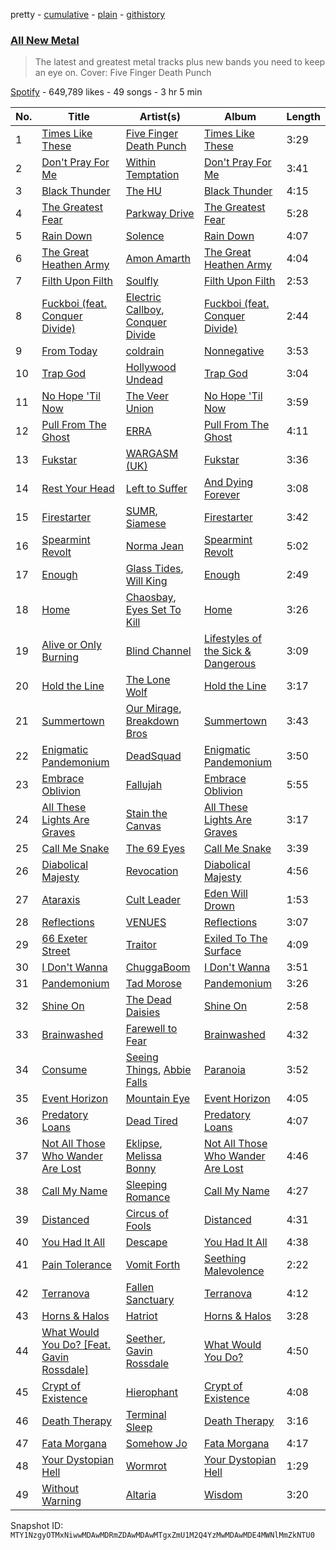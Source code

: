 pretty - [cumulative](/playlists/cumulative/37i9dQZF1DX5J7FIl4q56G.md) - [plain](/playlists/plain/37i9dQZF1DX5J7FIl4q56G) - [githistory](https://github.githistory.xyz/mackorone/spotify-playlist-archive/blob/main/playlists/plain/37i9dQZF1DX5J7FIl4q56G)

### [All New Metal](https://open.spotify.com/playlist/37i9dQZF1DX5J7FIl4q56G)

> The latest and greatest metal tracks plus new bands you need to keep an eye on\. Cover: Five Finger Death Punch

[Spotify](https://open.spotify.com/user/spotify) - 649,789 likes - 49 songs - 3 hr 5 min

| No. | Title | Artist(s) | Album | Length |
|---|---|---|---|---|
| 1 | [Times Like These](https://open.spotify.com/track/74EiM8EFm5saFo7Tgrdg3r) | [Five Finger Death Punch](https://open.spotify.com/artist/5t28BP42x2axFnqOOMg3CM) | [Times Like These](https://open.spotify.com/album/6Z5yJdtzpyuZoZ6Pv9batS) | 3:29 |
| 2 | [Don't Pray For Me](https://open.spotify.com/track/5HmNls885b2Egmu60z4fo3) | [Within Temptation](https://open.spotify.com/artist/3hE8S8ohRErocpkY7uJW4a) | [Don't Pray For Me](https://open.spotify.com/album/4xVMkU8AP5ihwCv0ra9uaf) | 3:41 |
| 3 | [Black Thunder](https://open.spotify.com/track/3cX0XeN0p3QKxtLu0MxNNy) | [The HU](https://open.spotify.com/artist/0b2B3PwcYzQAhuJacmcYgc) | [Black Thunder](https://open.spotify.com/album/4b9ASxLZiYaJXC4XsFgeDv) | 4:15 |
| 4 | [The Greatest Fear](https://open.spotify.com/track/3r5dEJenNbM9aNqHNAY7bX) | [Parkway Drive](https://open.spotify.com/artist/159qqlGwzE04xyqpfAwRLo) | [The Greatest Fear](https://open.spotify.com/album/5E1ULMQhHdcalSDKDppaZt) | 5:28 |
| 5 | [Rain Down](https://open.spotify.com/track/0WcS5eAg9byayXJFZ75eEi) | [Solence](https://open.spotify.com/artist/4fnono0JCZFAeeaecrI7kg) | [Rain Down](https://open.spotify.com/album/2qcmpfLRQq8qi4WCJOI1oc) | 4:07 |
| 6 | [The Great Heathen Army](https://open.spotify.com/track/15rzwcnr5ZRaRF7xQjg9Wd) | [Amon Amarth](https://open.spotify.com/artist/3pulcT2wt7FEG10lQlqDJL) | [The Great Heathen Army](https://open.spotify.com/album/2Ge7U7lz8QrfTEI9RmBEhc) | 4:04 |
| 7 | [Filth Upon Filth](https://open.spotify.com/track/718mw16SXeGzuvPTVJLcpN) | [Soulfly](https://open.spotify.com/artist/6159IBm5gLPwG4BcJXseXc) | [Filth Upon Filth](https://open.spotify.com/album/1Ed8tYC0MNI1P9TA88kFlF) | 2:53 |
| 8 | [Fuckboi \(feat\. Conquer Divide\)](https://open.spotify.com/track/5TcdxibMGG4QVSW4H2ELpO) | [Electric Callboy](https://open.spotify.com/artist/1WNoKxsp715jez1Td4vthc), [Conquer Divide](https://open.spotify.com/artist/4ZznAOb4aE3va5Jz1iDpjc) | [Fuckboi \(feat\. Conquer Divide\)](https://open.spotify.com/album/1pVy6lUUdpYfD2b88KYf6l) | 2:44 |
| 9 | [From Today](https://open.spotify.com/track/7qLbPd5yhm0Vne45PXPabV) | [coldrain](https://open.spotify.com/artist/4pCVGaLWxDe4d8bsjsnmUM) | [Nonnegative](https://open.spotify.com/album/2XA78l6T2geC3hfxcnOs6V) | 3:53 |
| 10 | [Trap God](https://open.spotify.com/track/20cqM9gHFS7IIAzwIkajK2) | [Hollywood Undead](https://open.spotify.com/artist/0CEFCo8288kQU7mJi25s6E) | [Trap God](https://open.spotify.com/album/0AmOREckVClTBsTI3Ht7a0) | 3:04 |
| 11 | [No Hope 'Til Now](https://open.spotify.com/track/0rsn2sc8LlIfTyePLigY8w) | [The Veer Union](https://open.spotify.com/artist/2WQQRKpu2PMLsHSrUJmyCS) | [No Hope 'Til Now](https://open.spotify.com/album/6q6eyYT6oipY8ixkers5Ed) | 3:59 |
| 12 | [Pull From The Ghost](https://open.spotify.com/track/5X0o92ihmXE7KP5fcmNSFv) | [ERRA](https://open.spotify.com/artist/2UoOdQyBGyzrEfxcY77ce0) | [Pull From The Ghost](https://open.spotify.com/album/2KElNfghT2G7tHLaOCMqFe) | 4:11 |
| 13 | [Fukstar](https://open.spotify.com/track/2sPZty2EZFubLWq43vnO2P) | [WARGASM \(UK\)](https://open.spotify.com/artist/1NRudBLaT84LXxfsYdFMhB) | [Fukstar](https://open.spotify.com/album/6Onj8WCbrAt8xD9z21W7H6) | 3:36 |
| 14 | [Rest Your Head](https://open.spotify.com/track/5odEwsdDs3TzkySwH3t78s) | [Left to Suffer](https://open.spotify.com/artist/36d1uVy1ZuZWqfnsPxCUOk) | [And Dying Forever](https://open.spotify.com/album/3s8j7DemV6FuV0EyakQhEq) | 3:08 |
| 15 | [Firestarter](https://open.spotify.com/track/1PcQrMv0yVwn7cDTm4pweT) | [SUMR](https://open.spotify.com/artist/0vL5W565DVR9rYC59G6Mrl), [Siamese](https://open.spotify.com/artist/0Hx4gv3eoiodtu6XYHF1X0) | [Firestarter](https://open.spotify.com/album/0zxH9C7lqwP3el0DI1vgdZ) | 3:42 |
| 16 | [Spearmint Revolt](https://open.spotify.com/track/2k3Vtbkr80qEkmGle4NK37) | [Norma Jean](https://open.spotify.com/artist/55b0Gfm53udtGBs8mmNXrH) | [Spearmint Revolt](https://open.spotify.com/album/23XEhKtJYPjK41dUrHl5Y2) | 5:02 |
| 17 | [Enough](https://open.spotify.com/track/46PbPFnjEgaUQtxiYh334k) | [Glass Tides](https://open.spotify.com/artist/3ss8CCHIds5hKnQ9un3dU0), [Will King](https://open.spotify.com/artist/4k3IKj51sqFK9nKz7qPdbM) | [Enough](https://open.spotify.com/album/6bqhEARnShL0e5LenCwvzk) | 2:49 |
| 18 | [Home](https://open.spotify.com/track/4rvipVyFuPr5VaBeYop1bn) | [Chaosbay](https://open.spotify.com/artist/7GNTvmIi6DDF2XDJKYKoUk), [Eyes Set To Kill](https://open.spotify.com/artist/7omnn7IRrrxdMwSwchVxNP) | [Home](https://open.spotify.com/album/6sba2UuexmszIP7Jf1G6ul) | 3:26 |
| 19 | [Alive or Only Burning](https://open.spotify.com/track/3OFbZftPhoSCFbxyNBzPF3) | [Blind Channel](https://open.spotify.com/artist/3L58J6a7f0jyy2p6f3MSAs) | [Lifestyles of the Sick & Dangerous](https://open.spotify.com/album/2kcAri2GgDTQD7k8k727Mb) | 3:09 |
| 20 | [Hold the Line](https://open.spotify.com/track/1zaVa0iG2JC0DGdsp7K3lo) | [The Lone Wolf](https://open.spotify.com/artist/3tgBwjfL3ycAT49VVpkfnE) | [Hold the Line](https://open.spotify.com/album/1HuFVENLlPTi0N6iNwtIan) | 3:17 |
| 21 | [Summertown](https://open.spotify.com/track/5M0jC2erbDuwYEM6PgiQ3I) | [Our Mirage](https://open.spotify.com/artist/1QpYiCxy3p5Wz7HtomBqHU), [Breakdown Bros](https://open.spotify.com/artist/7noSWnLC2cNbtgKXmUrvLc) | [Summertown](https://open.spotify.com/album/40iNTLmwIhwkEYRtsUNlJC) | 3:43 |
| 22 | [Enigmatic Pandemonium](https://open.spotify.com/track/34UhDLlXksoHP52Jx9SBOG) | [DeadSquad](https://open.spotify.com/artist/2By8ec9DQOnN2aiiFyrQ82) | [Enigmatic Pandemonium](https://open.spotify.com/album/44VbUKECo4VZNGL3j7PDLZ) | 3:50 |
| 23 | [Embrace Oblivion](https://open.spotify.com/track/1YT8OZlDypeadA1SUiHRLI) | [Fallujah](https://open.spotify.com/artist/3C5R32AIZlLfMa3uxLEYrU) | [Embrace Oblivion](https://open.spotify.com/album/6XrdFFfDwm5kiCHOqG4oYq) | 5:55 |
| 24 | [All These Lights Are Graves](https://open.spotify.com/track/2NJoT6sKaOEs2YCmdI2FqN) | [Stain the Canvas](https://open.spotify.com/artist/567L1a4812VuMSRrbCqdo4) | [All These Lights Are Graves](https://open.spotify.com/album/72ONl0ESHN7ChubNXBSnXe) | 3:17 |
| 25 | [Call Me Snake](https://open.spotify.com/track/07a1Zu7zlJ5U0mxxIM2to5) | [The 69 Eyes](https://open.spotify.com/artist/0Z1UczcSjwKNuv4HgdjH3b) | [Call Me Snake](https://open.spotify.com/album/1bOLrSXcoiGyP9BLQHF2gv) | 3:39 |
| 26 | [Diabolical Majesty](https://open.spotify.com/track/7LpG7xh1lmyS2hfE10JlKN) | [Revocation](https://open.spotify.com/artist/4I9kzJ3Ew3qPoN66UPJUl3) | [Diabolical Majesty](https://open.spotify.com/album/2lmJTrhnj2OKxp8c9zJE59) | 4:56 |
| 27 | [Ataraxis](https://open.spotify.com/track/0fUUjF2hmFp9i71qHl9li8) | [Cult Leader](https://open.spotify.com/artist/6WCWkB4bGX2HDsoyQb6KyL) | [Eden Will Drown](https://open.spotify.com/album/3ibVio0A4V0qNhUiscjFjR) | 1:53 |
| 28 | [Reflections](https://open.spotify.com/track/1Llt2DZh24nULvOmBj8Ooc) | [VENUES](https://open.spotify.com/artist/21LZjxwncsHeKlwA2XPKEd) | [Reflections](https://open.spotify.com/album/1uTmZIJQxa9q0viqcGoexw) | 3:07 |
| 29 | [66 Exeter Street](https://open.spotify.com/track/0oSILLUEwuFTFRsz5Twe56) | [Traitor](https://open.spotify.com/artist/3rHTxH2it9i3O73UQbnMvM) | [Exiled To The Surface](https://open.spotify.com/album/0tkgyipQ3jjwI2UVGVDDuT) | 4:09 |
| 30 | [I Don't Wanna](https://open.spotify.com/track/4228j47DJWxeJa1QRJX3sD) | [ChuggaBoom](https://open.spotify.com/artist/5DBs1IDEsrY2W92Rfl5qI3) | [I Don't Wanna](https://open.spotify.com/album/1ajL8Uhow5z4Wvw9TrUqOE) | 3:51 |
| 31 | [Pandemonium](https://open.spotify.com/track/2xunrCLt1MnQsAOl6Vtw9t) | [Tad Morose](https://open.spotify.com/artist/4MfQTKjLQSOdiYCiYGGg11) | [Pandemonium](https://open.spotify.com/album/32N00EOnIoq7Y83lsoxy7I) | 3:26 |
| 32 | [Shine On](https://open.spotify.com/track/6vcHKWopK07LS88BRO7qzQ) | [The Dead Daisies](https://open.spotify.com/artist/6VDAPUov4yNDHyQlPqrpNH) | [Shine On](https://open.spotify.com/album/6UqHgUnm9v6EoaJhduSkmt) | 2:58 |
| 33 | [Brainwashed](https://open.spotify.com/track/7ud2DgkYAwnFXlrAERXoLj) | [Farewell to Fear](https://open.spotify.com/artist/4yQR54TcPI6uaTDVMBAB93) | [Brainwashed](https://open.spotify.com/album/6X9V9hyEJJwD5togCFoVhn) | 4:32 |
| 34 | [Consume](https://open.spotify.com/track/3JClrCtzChfR22Vzt5pkMk) | [Seeing Things](https://open.spotify.com/artist/0PQdHOK4NlRByaOMPQeWEH), [Abbie Falls](https://open.spotify.com/artist/5nSlRGZqJVAORU3SsSD0YU) | [Paranoia](https://open.spotify.com/album/2CB5ZRSpqClA2Kg8rIoSoE) | 3:52 |
| 35 | [Event Horizon](https://open.spotify.com/track/675NYzx6yLMJ7mmmSJtPyf) | [Mountain Eye](https://open.spotify.com/artist/4tAs3G5ZsXLbE1yXpc6apz) | [Event Horizon](https://open.spotify.com/album/6Sq8xy6LXW3WZ7QyamzZJI) | 4:05 |
| 36 | [Predatory Loans](https://open.spotify.com/track/0KDuBV8q9V2SIRHuC6pdn7) | [Dead Tired](https://open.spotify.com/artist/1H0jbitIBEtd1dayvgl2bT) | [Predatory Loans](https://open.spotify.com/album/71LRsbZzsAvpPkSjGgLWkd) | 4:07 |
| 37 | [Not All Those Who Wander Are Lost](https://open.spotify.com/track/3BllrsBQnKlfb4rNDcllkt) | [Eklipse](https://open.spotify.com/artist/6kART38d9tWb1yOcSO40YH), [Melissa Bonny](https://open.spotify.com/artist/6STRFYHUSkHG7O4XkH48hb) | [Not All Those Who Wander Are Lost](https://open.spotify.com/album/2Hdnxdxtbgbajj18nZcp65) | 4:46 |
| 38 | [Call My Name](https://open.spotify.com/track/3FkMke69v3NF3oufwhMygY) | [Sleeping Romance](https://open.spotify.com/artist/0ppFjJOvd6dhcpKktp6heM) | [Call My Name](https://open.spotify.com/album/69FOJK2zUuEdfdpLc3D7pl) | 4:27 |
| 39 | [Distanced](https://open.spotify.com/track/7lWzoL2KDWbpRBnPfljYsJ) | [Circus of Fools](https://open.spotify.com/artist/0J2RvSP37dSjYmQoudfQ8h) | [Distanced](https://open.spotify.com/album/0SnfgXkDNLrlphc9fzALRS) | 4:31 |
| 40 | [You Had It All](https://open.spotify.com/track/6d5UceIK32PY0OeGZCfYuy) | [Descape](https://open.spotify.com/artist/0GPUoZDMUtkkzPyW4OFWk2) | [You Had It All](https://open.spotify.com/album/3vY8LSh2HsyO4w0KCWZf5B) | 4:38 |
| 41 | [Pain Tolerance](https://open.spotify.com/track/3kSLnnS9ypzs1ERC7szmur) | [Vomit Forth](https://open.spotify.com/artist/7FauDKMDbUkCa6SuNfI0GP) | [Seething Malevolence](https://open.spotify.com/album/0Xx2aqF1535ESG8sAJuxKx) | 2:22 |
| 42 | [Terranova](https://open.spotify.com/track/5VhPlhb70drRkEpwlLBGJD) | [Fallen Sanctuary](https://open.spotify.com/artist/271v3QDZQPWL1htp4LieqS) | [Terranova](https://open.spotify.com/album/1XNrJhweQCfcp3JE8mkgRu) | 4:12 |
| 43 | [Horns & Halos](https://open.spotify.com/track/6gBLSUamY97OhC3YvLFzLe) | [Hatriot](https://open.spotify.com/artist/7mDUXpqtYFG7g9bJsvaZEh) | [Horns & Halos](https://open.spotify.com/album/0MEt8d3FIY1tID0QtJtDF8) | 3:28 |
| 44 | [What Would You Do? \[Feat\. Gavin Rossdale\]](https://open.spotify.com/track/61bvjHRHHFB0gNab4kKqCK) | [Seether](https://open.spotify.com/artist/6B5c4sch27tWHAGdarpPaW), [Gavin Rossdale](https://open.spotify.com/artist/6lBam1B1t8wpnH7pJHWnj6) | [What Would You Do?](https://open.spotify.com/album/4w2yJlTLXCQWtzQMo8kWxa) | 4:50 |
| 45 | [Crypt of Existence](https://open.spotify.com/track/309NIsTT7mdbPT5eQoqq2P) | [Hierophant](https://open.spotify.com/artist/7DyzIv3RZPSFHEVDbmN0jI) | [Crypt of Existence](https://open.spotify.com/album/2pWRBoToHwdedLSJuwn2Z7) | 4:08 |
| 46 | [Death Therapy](https://open.spotify.com/track/4vJx23iTUzc7BrRKIh1gsJ) | [Terminal Sleep](https://open.spotify.com/artist/4ahzetH2uUpYI8of4wDnaN) | [Death Therapy](https://open.spotify.com/album/1qQSLfqhzksqWaTXZyscpJ) | 3:16 |
| 47 | [Fata Morgana](https://open.spotify.com/track/16MMD0h6jrHaLu3C4PIRZs) | [Somehow Jo](https://open.spotify.com/artist/0czBYiBCOXAxu8x0kddWM2) | [Fata Morgana](https://open.spotify.com/album/48HItFMzynbbga5sk7LhZI) | 4:17 |
| 48 | [Your Dystopian Hell](https://open.spotify.com/track/3OIPNMVmYZNBnGtUhGTmzV) | [Wormrot](https://open.spotify.com/artist/3vMnvW7u5207ATyxTQIxNz) | [Your Dystopian Hell](https://open.spotify.com/album/0A6EOCFVumHO4IyxbqYfQW) | 1:29 |
| 49 | [Without Warning](https://open.spotify.com/track/0jPZiYiy8K94HmgXVbzuaa) | [Altaria](https://open.spotify.com/artist/5SSKKiFbZXZeXH40mv0fsS) | [Wisdom](https://open.spotify.com/album/7MJJ6PQVRhpbQ7KyltQFff) | 3:20 |

Snapshot ID: `MTY1NzgyOTMxNiwwMDAwMDRmZDAwMDAwMTgxZmU1M2Q4YzMwMDAwMDE4MWNlMmZkNTU0`

